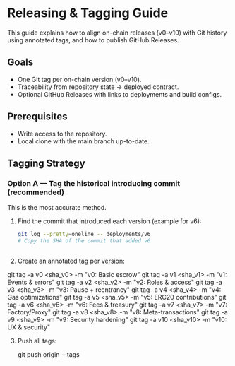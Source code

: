 # Releasing & Tagging Guide

This guide explains how to align on-chain releases (v0–v10) with Git history using annotated tags, and how to publish GitHub Releases.

## Goals
- One Git tag per on-chain version (v0–v10).
- Traceability from repository state → deployed contract.
- Optional GitHub Releases with links to deployments and build configs.

## Prerequisites
- Write access to the repository.
- Local clone with the main branch up-to-date.

## Tagging Strategy

### Option A — Tag the historical introducing commit (recommended)
This is the most accurate method.

1. Find the commit that introduced each version (example for v6):
   
   ```bash
   git log --pretty=oneline -- deployments/v6
   # Copy the SHA of the commit that added v6
  
2. Create an annotated tag per version:

git tag -a v0  <sha_v0>  -m "v0: Basic escrow"
git tag -a v1  <sha_v1>  -m "v1: Events & errors"
git tag -a v2  <sha_v2>  -m "v2: Roles & access"
git tag -a v3  <sha_v3>  -m "v3: Pause + reentrancy"
git tag -a v4  <sha_v4>  -m "v4: Gas optimizations"
git tag -a v5  <sha_v5>  -m "v5: ERC20 contributions"
git tag -a v6  <sha_v6>  -m "v6: Fees & treasury"
git tag -a v7  <sha_v7>  -m "v7: Factory/Proxy"
git tag -a v8  <sha_v8>  -m "v8: Meta-transactions"
git tag -a v9  <sha_v9>  -m "v9: Security hardening"
git tag -a v10 <sha_v10> -m "v10: UX & security"

3. Push all tags:

   git push origin --tags
